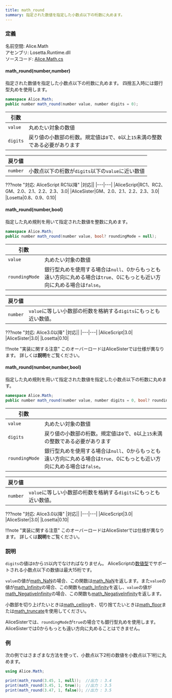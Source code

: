 ```yaml
---
title: math_round
summary: 指定された数値を指定した小数点以下の桁数に丸めます。
---
```


### 定義
名前空間: Alice.Math<br/>
アセンブリ: Losetta.Runtime.dll<br/>
ソースコード: [Alice.Math.cs](https://github.com/WSOFT-Project/Losetta/blob/master/Losetta.Runtime/Alice.Math.cs)

#### math_round(number,number)

指定された数値を指定した小数点以下の桁数に丸めます。
四捨五入時には銀行型丸めを使用します。

```cs title="AliceScript"
namespace Alice.Math;
public number math_round(number value, number digits = 0);
```

|引数| |
|-|-|
|`value`|丸めたい対象の数値|
|`digits`|戻り値の小数部の桁数。規定値は`0`で、`0`以上`15`未満の整数である必要があります|

|戻り値| |
|-|-|
|`number`|小数点以下の桁数が`digits`以下の`value`に近い数値|

???note "対応: AliceScript RC1以降"
    |対応||
    |---|---|
    |AliceScript|RC1、RC2、GM、2.0、2.1、2.2、2.3、3.0|
    |AliceSister|GM、2.0、2.1、2.2、2.3、3.0|
    |Losetta|0.8、0.9、0.10|

#### math_round(number,bool)

指定した丸め規則を用いて指定された数値を整数に丸めます。

```cs title="AliceScript"
namespace Alice.Math;
public number math_round(number value, bool? roundingMode = null);
```

|引数| |
|-|-|
|`value`|丸めたい対象の数値|
|`roundingMode`|銀行型丸めを使用する場合は`null`、0からもっとも遠い方向に丸める場合は`true`、0にもっとも近い方向に丸める場合は`false`。|

|戻り値| |
|-|-|
|`number`|`value`に等しい小数部の桁数を格納する`digits`にもっとも近い数値。|

???note "対応: Alice3.0以降"
    |対応||
    |---|---|
    |AliceScript|3.0|
    |AliceSister|3.0|
    |Losetta|0.10|

!!!note "実装に関する注意"
    このオーバーロードはAliceSisterでは仕様が異なります。
    詳しくは**説明**をご覧ください。

#### math_round(number,number,bool)

指定した丸め規則を用いて指定された数値を指定した小数点以下の桁数に丸めます。

```cs title="AliceScript"
namespace Alice.Math;
public number math_round(number value, number digits = 0, bool? roundingMode = null);
```

|引数| |
|-|-|
|`value`|丸めたい対象の数値|
|`digits`|戻り値の小数部の桁数。規定値は`0`で、`0`以上`15`未満の整数である必要があります|
|`roundingMode`|銀行型丸めを使用する場合は`null`、0からもっとも遠い方向に丸める場合は`true`、0にもっとも近い方向に丸める場合は`false`。|

|戻り値| |
|-|-|
|`number`|`value`に等しい小数部の桁数を格納する`digits`にもっとも近い数値。|

???note "対応: Alice3.0以降"
    |対応||
    |---|---|
    |AliceScript|3.0|
    |AliceSister|3.0|
    |Losetta|0.10|

!!!note "実装に関する注意"
    このオーバーロードはAliceSisterでは仕様が異なります。
    詳しくは**説明**をご覧ください。

### 説明
`digits`の値は`0`から`15`以内でなければなりません。
AliceScriptの[数値型](../../number/index.md)でサポートされる小数点以下の数値は最大15桁です。

`value`の値が[math_NaN](./math_nan.md)の場合、この関数は[math_NaN](./math_nan.md)を返します。また`value`の値が[math_Infinity](./math_infinity.md)の場合、この関数も[math_Infinity](./math_infinity.md)を返し、`value`の値が[math_NegativeInfinity](./math_negativeinfinity.md)の場合、この関数も[math_NegativeInfinity](./math_negativeinfinity.md)を返します。

小数部を切り上げたいときは[math_celling](./math_celling.md)を、切り捨てたいときは[math_floor](./math_floor.md)または[math_truncate](./math_truncate.md)を使用してください。

AliceSisterでは、`roundingMode`が`true`の場合でも銀行型丸めを使用します。
AliceSisterでは0からもっとも遠い方向に丸めることはできません。

### 例
次の例ではさまざまな方法を使って、小数点以下2桁の数値を小数点以下1桁に丸めます。

```cs title="AliceScript"
using Alice.Math;

print(math_round(3.45, 1, null));  //出力 : 3.4
print(math_round(3.45, 1, true));  //出力 : 3.5
print(math_round(3.47, 1, false)); //出力 : 3.5
```